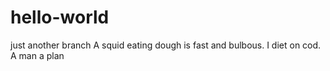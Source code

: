 # hello-world
just another branch
A squid eating dough is fast and bulbous. 
I diet on cod.
A man a plan
